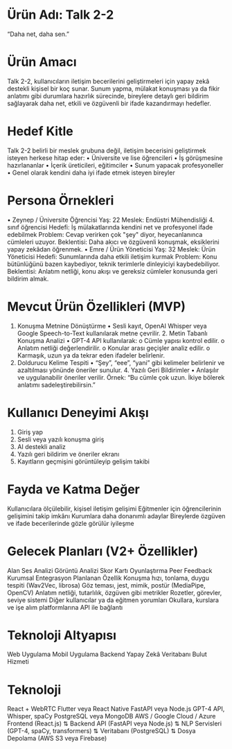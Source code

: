 # Ürün Adı: Talk 2-2
“Daha net, daha sen.”
# Ürün Amacı
Talk 2-2, kullanıcıların iletişim becerilerini geliştirmeleri için yapay zekâ destekli kişisel bir koç sunar. Sunum yapma, mülakat konuşması ya da fikir anlatımı gibi durumlara hazırlık sürecinde, bireylere detaylı geri bildirim sağlayarak daha net, etkili ve özgüvenli bir ifade kazandırmayı hedefler.
# Hedef Kitle
Talk 2-2 belirli bir meslek grubuna değil, iletişim becerisini geliştirmek isteyen herkese hitap
eder:
• Üniversite ve lise öğrencileri
• İş görüşmesine hazırlananlar
• İçerik üreticileri, eğitimciler
• Sunum yapacak profesyoneller
• Genel olarak kendini daha iyi ifade etmek isteyen bireyler
# Persona Örnekleri
• Zeynep / Üniversite Öğrencisi
Yaş: 22 Meslek: Endüstri Mühendisliği 4. sınıf öğrencisi
Hedefi: İş mülakatlarında kendini net ve profesyonel ifade edebilmek
Problem: Cevap verirken çok "şey" diyor, heyecanlanınca cümleleri uzuyor. Beklentisi: Daha akıcı ve özgüvenli konuşmak, eksiklerini yapay zekâdan öğrenmek.
• Emre / Ürün Yöneticisi Yaş: 32
Meslek: Ürün Yöneticisi
Hedefi: Sunumlarında daha etkili iletişim kurmak
Problem: Konu bütünlüğünü bazen kaybediyor, teknik terimlerle dinleyiciyi kaybedebiliyor.
Beklentisi: Anlatım netliği, konu akışı ve gereksiz cümleler konusunda geri bildirim almak.

# Mevcut Ürün Özellikleri (MVP)
1. Konuşma Metnine Dönüştürme
• Sesli kayıt, OpenAI Whisper veya Google Speech-to-Text kullanılarak metne çevrilir. 2. Metin Tabanlı Konuşma Analizi
• GPT-4 API kullanılarak:
o Cümle yapısı kontrol edilir.
o Anlatım netliği değerlendirilir.
o Konular arası geçişler analiz edilir.
o Karmaşık, uzun ya da tekrar eden ifadeler belirlenir.
3. Doldurucu Kelime Tespiti
• “Şey”, “eee”, “yani” gibi kelimeler belirlenir ve azaltılması yönünde öneriler sunulur. 4. Yazılı Geri Bildirimler
• Anlaşılır ve uygulanabilir öneriler verilir.
Örnek: “Bu cümle çok uzun. İkiye bölerek anlatımı sadeleştirebilirsin.”

# Kullanıcı Deneyimi Akışı
1. Giriş yap
2. Sesli veya yazılı konuşma giriş
3. AI destekli analiz
4. Yazılı geri bildirim ve öneriler ekranı
5. Kayıtların geçmişini görüntüleyip gelişim takibi
  
# Fayda ve Katma Değer
Kullanıcılara ölçülebilir, kişisel iletişim gelişimi
Eğitmenler için öğrencilerinin gelişimini takip imkânı Kurumlara daha donanımlı adaylar
Bireylerde özgüven ve ifade becerilerinde gözle görülür iyileşme

# Gelecek Planları (V2+ Özellikler)
Alan
Ses Analizi
Görüntü Analizi
Skor Kartı Oyunlaştırma
Peer Feedback Kurumsal Entegrasyon
Planlanan Özellik
Konuşma hızı, tonlama, duygu tespiti (Wav2Vec, librosa) Göz teması, jest, mimik, postür (MediaPipe, OpenCV) Anlatım netliği, tutarlılık, özgüven gibi metrikler Rozetler, görevler, seviye sistemi
Diğer kullanıcılar ya da eğitmen yorumları
Okullara, kurslara ve işe alım platformlarına API ile bağlantı

# Teknoloji Altyapısı
Web Uygulama Mobil Uygulama Backend
Yapay Zekâ Veritabanı
Bulut Hizmeti

# Teknoloji
React + WebRTC
Flutter veya React Native FastAPI veya Node.js
GPT-4 API, Whisper, spaCy PostgreSQL veya MongoDB AWS / Google Cloud / Azure
 Frontend (React.js)
⇅
Backend API (FastAPI veya Node.js)
⇅
NLP Servisleri (GPT-4, spaCy, transformers)
⇅
Veritabanı (PostgreSQL)
⇅
Dosya Depolama (AWS S3 veya Firebase)
